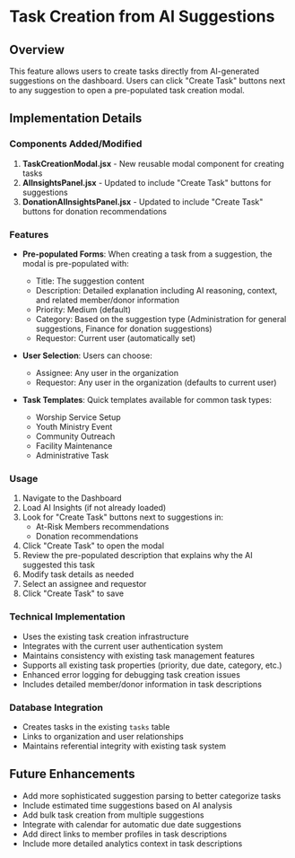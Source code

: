 # Task Creation from AI Suggestions

## Overview

This feature allows users to create tasks directly from AI-generated suggestions on the dashboard. Users can click "Create Task" buttons next to any suggestion to open a pre-populated task creation modal.

## Implementation Details

### Components Added/Modified

1. **TaskCreationModal.jsx** - New reusable modal component for creating tasks
2. **AIInsightsPanel.jsx** - Updated to include "Create Task" buttons for suggestions
3. **DonationAIInsightsPanel.jsx** - Updated to include "Create Task" buttons for donation recommendations

### Features

- **Pre-populated Forms**: When creating a task from a suggestion, the modal is pre-populated with:
  - Title: The suggestion content
  - Description: Detailed explanation including AI reasoning, context, and related member/donor information
  - Priority: Medium (default)
  - Category: Based on the suggestion type (Administration for general suggestions, Finance for donation suggestions)
  - Requestor: Current user (automatically set)

- **User Selection**: Users can choose:
  - Assignee: Any user in the organization
  - Requestor: Any user in the organization (defaults to current user)

- **Task Templates**: Quick templates available for common task types:
  - Worship Service Setup
  - Youth Ministry Event
  - Community Outreach
  - Facility Maintenance
  - Administrative Task

### Usage

1. Navigate to the Dashboard
2. Load AI Insights (if not already loaded)
3. Look for "Create Task" buttons next to suggestions in:
   - At-Risk Members recommendations
   - Donation recommendations
4. Click "Create Task" to open the modal
5. Review the pre-populated description that explains why the AI suggested this task
6. Modify task details as needed
7. Select an assignee and requestor
8. Click "Create Task" to save

### Technical Implementation

- Uses the existing task creation infrastructure
- Integrates with the current user authentication system
- Maintains consistency with existing task management features
- Supports all existing task properties (priority, due date, category, etc.)
- Enhanced error logging for debugging task creation issues
- Includes detailed member/donor information in task descriptions

### Database Integration

- Creates tasks in the existing `tasks` table
- Links to organization and user relationships
- Maintains referential integrity with existing task system

## Future Enhancements

- Add more sophisticated suggestion parsing to better categorize tasks
- Include estimated time suggestions based on AI analysis
- Add bulk task creation from multiple suggestions
- Integrate with calendar for automatic due date suggestions
- Add direct links to member profiles in task descriptions
- Include more detailed analytics context in task descriptions